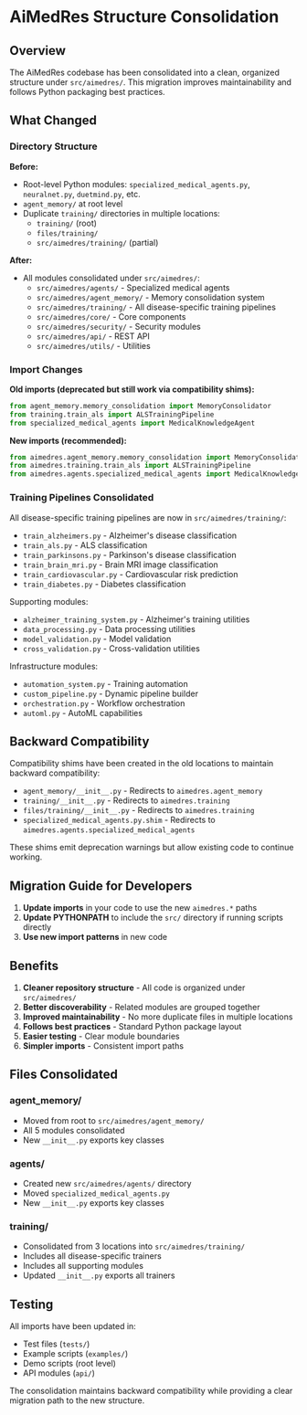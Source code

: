 # AiMedRes Structure Consolidation

## Overview

The AiMedRes codebase has been consolidated into a clean, organized structure under `src/aimedres/`. This migration improves maintainability and follows Python packaging best practices.

## What Changed

### Directory Structure

**Before:**
- Root-level Python modules: `specialized_medical_agents.py`, `neuralnet.py`, `duetmind.py`, etc.
- `agent_memory/` at root level
- Duplicate `training/` directories in multiple locations:
  - `training/` (root)
  - `files/training/`
  - `src/aimedres/training/` (partial)

**After:**
- All modules consolidated under `src/aimedres/`:
  - `src/aimedres/agents/` - Specialized medical agents
  - `src/aimedres/agent_memory/` - Memory consolidation system
  - `src/aimedres/training/` - All disease-specific training pipelines
  - `src/aimedres/core/` - Core components
  - `src/aimedres/security/` - Security modules
  - `src/aimedres/api/` - REST API
  - `src/aimedres/utils/` - Utilities

### Import Changes

**Old imports (deprecated but still work via compatibility shims):**
```python
from agent_memory.memory_consolidation import MemoryConsolidator
from training.train_als import ALSTrainingPipeline
from specialized_medical_agents import MedicalKnowledgeAgent
```

**New imports (recommended):**
```python
from aimedres.agent_memory.memory_consolidation import MemoryConsolidator
from aimedres.training.train_als import ALSTrainingPipeline
from aimedres.agents.specialized_medical_agents import MedicalKnowledgeAgent
```

### Training Pipelines Consolidated

All disease-specific training pipelines are now in `src/aimedres/training/`:
- `train_alzheimers.py` - Alzheimer's disease classification
- `train_als.py` - ALS classification
- `train_parkinsons.py` - Parkinson's disease classification
- `train_brain_mri.py` - Brain MRI image classification
- `train_cardiovascular.py` - Cardiovascular risk prediction
- `train_diabetes.py` - Diabetes classification

Supporting modules:
- `alzheimer_training_system.py` - Alzheimer's training utilities
- `data_processing.py` - Data processing utilities
- `model_validation.py` - Model validation
- `cross_validation.py` - Cross-validation utilities

Infrastructure modules:
- `automation_system.py` - Training automation
- `custom_pipeline.py` - Dynamic pipeline builder
- `orchestration.py` - Workflow orchestration
- `automl.py` - AutoML capabilities

## Backward Compatibility

Compatibility shims have been created in the old locations to maintain backward compatibility:
- `agent_memory/__init__.py` - Redirects to `aimedres.agent_memory`
- `training/__init__.py` - Redirects to `aimedres.training`
- `files/training/__init__.py` - Redirects to `aimedres.training`
- `specialized_medical_agents.py.shim` - Redirects to `aimedres.agents.specialized_medical_agents`

These shims emit deprecation warnings but allow existing code to continue working.

## Migration Guide for Developers

1. **Update imports** in your code to use the new `aimedres.*` paths
2. **Update PYTHONPATH** to include the `src/` directory if running scripts directly
3. **Use new import patterns** in new code

## Benefits

1. **Cleaner repository structure** - All code is organized under `src/aimedres/`
2. **Better discoverability** - Related modules are grouped together
3. **Improved maintainability** - No more duplicate files in multiple locations
4. **Follows best practices** - Standard Python package layout
5. **Easier testing** - Clear module boundaries
6. **Simpler imports** - Consistent import paths

## Files Consolidated

### agent_memory/
- Moved from root to `src/aimedres/agent_memory/`
- All 5 modules consolidated
- New `__init__.py` exports key classes

### agents/
- Created new `src/aimedres/agents/` directory
- Moved `specialized_medical_agents.py`
- New `__init__.py` exports key classes

### training/
- Consolidated from 3 locations into `src/aimedres/training/`
- Includes all disease-specific trainers
- Includes all supporting modules
- Updated `__init__.py` exports all trainers

## Testing

All imports have been updated in:
- Test files (`tests/`)
- Example scripts (`examples/`)
- Demo scripts (root level)
- API modules (`api/`)

The consolidation maintains backward compatibility while providing a clear migration path to the new structure.
